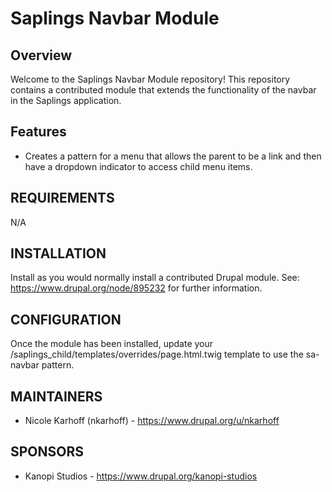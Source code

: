 # Saplings Navbar Module

## Overview

Welcome to the Saplings Navbar Module repository! This repository contains a
contributed module that extends the functionality of the navbar in the Saplings application.

## Features

- Creates a pattern for a menu that allows the parent to be a link and then have a dropdown indicator to access child menu items.

## REQUIREMENTS

N/A

## INSTALLATION

Install as you would normally install a contributed Drupal module.
See: https://www.drupal.org/node/895232 for further information.

## CONFIGURATION

Once the module has been installed, update your /saplings_child/templates/overrides/page.html.twig template to use the sa-navbar pattern. 

## MAINTAINERS

- Nicole Karhoff (nkarhoff) - https://www.drupal.org/u/nkarhoff

## SPONSORS

- Kanopi Studios - https://www.drupal.org/kanopi-studios
